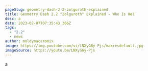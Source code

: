 ```yaml
---
pageSlug: geometry-dash-2-2-zolguroth-explained
title: Geometry Dash 2.2 "Zolguroth" Explained - Who Is He?
desc: a
date: 2023-02-07T07:35:43.366Z
tags:
  - "2.2"
  - news
author: moldymacaronix
image: https://img.youtube.com/vi/LNXyG6y-Pjs/maxresdefault.jpg
imageSource: https://youtu.be/LNXyG6y-Pjs
---
```

a